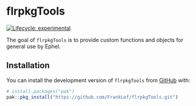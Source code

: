 
<!-- README.md is generated from README.Rmd. Please edit that file -->

# flrpkgTools

<!-- badges: start -->

[![Lifecycle:
experimental](https://img.shields.io/badge/lifecycle-experimental-orange.svg)](https://lifecycle.r-lib.org/articles/stages.html#experimental)
<!-- badges: end -->

The goal of `flrpkgTools` is to provide custom functions and objects for
general use by Ephel.

## Installation

You can install the development version of `flrpkgTools` from
[GitHub](https://github.com/) with:

``` r
# install.packages("pak")
pak::pkg_install("https://github.com/FrankLef/flrpkgTools.git")
```
